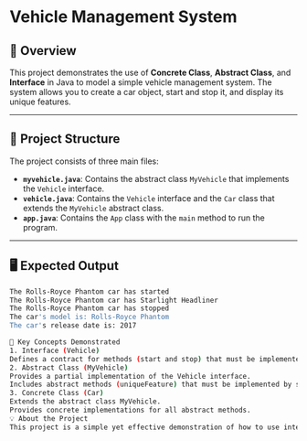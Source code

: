 # Vehicle Management System

## 🚗 Overview

This project demonstrates the use of **Concrete Class**, **Abstract Class**, and **Interface** in Java to model a simple vehicle management system. The system allows you to create a car object, start and stop it, and display its unique features.

---

## 📂 Project Structure

The project consists of three main files:

- **`myvehicle.java`**: Contains the abstract class `MyVehicle` that implements the `Vehicle` interface.
- **`vehicle.java`**: Contains the `Vehicle` interface and the `Car` class that extends the `MyVehicle` abstract class.
- **`app.java`**: Contains the `App` class with the `main` method to run the program.

---

## 🖥️ Expected Output

```bash
The Rolls-Royce Phantom car has started
The Rolls-Royce Phantom car has Starlight Headliner
The Rolls-Royce Phantom car has stopped
The car's model is: Rolls-Royce Phantom
The car's release date is: 2017

🧠 Key Concepts Demonstrated
1. Interface (Vehicle)
Defines a contract for methods (start and stop) that must be implemented by any class that implements this interface.
2. Abstract Class (MyVehicle)
Provides a partial implementation of the Vehicle interface.
Includes abstract methods (uniqueFeature) that must be implemented by subclasses.
3. Concrete Class (Car)
Extends the abstract class MyVehicle.
Provides concrete implementations for all abstract methods.
💡 About the Project
This project is a simple yet effective demonstration of how to use interfaces, abstract classes, and concrete classes in Java to build a modular and extensible system. It serves as a great example for understanding Object-Oriented Programming (OOP) concepts in Java.

